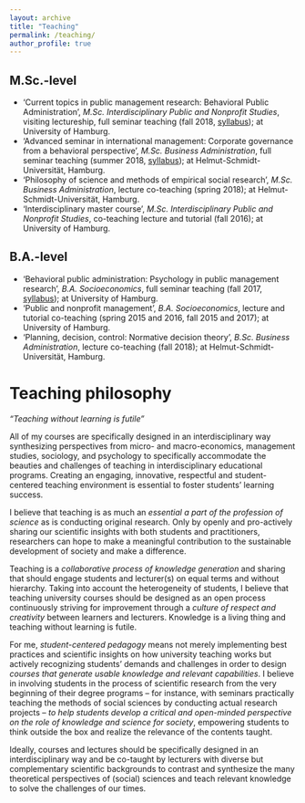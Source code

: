 ```yaml
---
layout: archive
title: "Teaching"
permalink: /teaching/
author_profile: true
---
```




M.Sc.-level
-------------


* ‘Current topics in public management research: Behavioral Public Administration’, *M.Sc. Interdisciplinary Public and Nonprofit Studies*, visiting lectureship, full seminar teaching (fall 2018, [syllabus](https://ksweissmueller.github.io/files/2018_10_DruckfrischePuMA_Seminarplan_&_Literaturliste.pdf)); at University of Hamburg.
* ‘Advanced seminar in international management: Corporate governance from a behavioral perspective’, *M.Sc. Business Administration*, full seminar teaching (summer 2018, <a href="https://ksweissmueller.github.io/files/20180522_LVA_Master_Seminar_Internationales_Management_KW.pdf ">syllabus</a>); at Helmut-Schmidt-Universität, Hamburg.
* ‘Philosophy of science and methods of empirical social research’, *M.Sc. Business Administration*, lecture co-teaching (spring 2018); at Helmut-Schmidt-Universität, Hamburg.
* ‘Interdisciplinary master course’, *M.Sc. Interdisciplinary Public and Nonprofit Studies*, co-teaching lecture and tutorial (fall 2016); at University of Hamburg.



B.A.-level
-------------


* ‘Behavioral public administration: Psychology in public management research’, *B.A. Socioeconomics*, full seminar teaching (fall 2017, [syllabus](https://ksweissmueller.github.io/files/2017_18_UHH_BPA_Seminarplan_&_Literaturliste.pdf)); at University of Hamburg.
* ‘Public and nonprofit management’, *B.A. Socioeconomics*, lecture and tutorial co-teaching (spring 2015 and 2016, fall 2015 and 2017); at University of Hamburg.
* ‘Planning, decision, control: Normative decision theory’, *B.Sc. Business Administration*, lecture co-teaching (fall 2018); at Helmut-Schmidt-Universität, Hamburg.





Teaching philosophy
========================== 


*“Teaching without learning is futile”*


All of my courses are specifically designed in an interdisciplinary way synthesizing perspectives from micro- and macro-economics, management studies, sociology, and psychology to specifically accommodate the beauties and challenges of teaching in interdisciplinary educational programs. Creating an engaging, innovative, respectful and student-centered teaching environment is essential to foster students’ learning success.

I believe that teaching is as much an *essential a part of the profession of science* as is conducting original research. Only by openly and pro-actively sharing our scientific insights with both students and practitioners, researchers can hope to make a meaningful contribution to the sustainable development of society and make a difference.

Teaching is a *collaborative process of knowledge generation* and sharing that should engage students and lecturer(s) on equal terms and without hierarchy. Taking into account the heterogeneity of students, I believe that teaching university courses should be designed as an open process continuously striving for improvement through a *culture of respect and creativity* between learners and lecturers. Knowledge is a living thing and teaching without learning is futile.

For me, *student-centered pedagogy* means not merely implementing best practices and scientific insights on how university teaching works but actively recognizing students’ demands and challenges in order to design *courses that generate usable knowledge and relevant capabilities*. I believe in involving students in the process of scientific research from the very beginning of their degree programs – for instance, with seminars practically teaching the methods of social sciences by conducting actual research projects – *to help students develop a critical and open-minded perspective on the role of knowledge and science for society*, empowering students to think outside the box and realize the relevance of the contents taught.


Ideally, courses and lectures should be specifically designed in an interdisciplinary way and be co-taught by lecturers with diverse but complementary scientific backgrounds to contrast and synthesize the many theoretical perspectives of (social) sciences and teach relevant knowledge to solve the challenges of our times.

